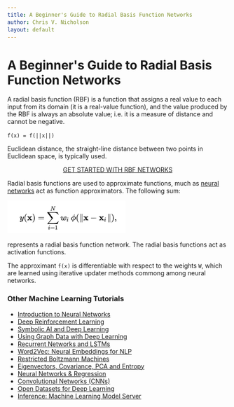 ```yaml
---
title: A Beginner's Guide to Radial Basis Function Networks
author: Chris V. Nicholson
layout: default
---
```


# A Beginner's Guide to Radial Basis Function Networks

A radial basis function (RBF) is a function that assigns a real value to each input from its domain (it is a real-value function), and the value produced by the RBF is always an absolute value; i.e. it is a measure of distance and cannot be negative. 

`f(x) = f(||x||)`

Euclidean distance, the straight-line distance between two points in Euclidean space, is typically used. 

<p align="center">
<a href="https://docs.skymind.ai/docs/welcome" type="button" class="btn btn-lg btn-success" onClick="ga('send', 'event', ‘quickstart', 'click');">GET STARTED WITH RBF NETWORKS</a>
</p>

Radial basis functions are used to approximate functions, much as [neural networks](./neuralnet-overview) act as function approximators. The following sum:

![Alt text](./img/RBF-Network.png)

represents a radial basis function network. The radial basis functions act as activation functions. 

The approximant `f(x)` is differentiable with respect to the weights `W`, which are learned using iterative updater methods commong among neural networks.


### <a name="beginner">Other Machine Learning Tutorials</a>

* [Introduction to Neural Networks](./neuralnet-overview)
* [Deep Reinforcement Learning](./deepreinforcementlearning)
* [Symbolic AI and Deep Learning](./symbolicreasoning)
* [Using Graph Data with Deep Learning](./graphdata)
* [Recurrent Networks and LSTMs](./lstm)
* [Word2Vec: Neural Embeddings for NLP](./word2vec)
* [Restricted Boltzmann Machines](./restrictedboltzmannmachine)
* [Eigenvectors, Covariance, PCA and Entropy](./eigenvector)
* [Neural Networks & Regression](./logistic-regression)
* [Convolutional Networks (CNNs)](./convolutionalnets)
* [Open Datasets for Deep Learning](./opendata)
* [Inference: Machine Learning Model Server](./modelserver)
